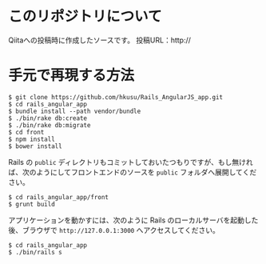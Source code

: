 # このリポジトリについて

Qiitaへの投稿時に作成したソースです。
投稿URL：http://

# 手元で再現する方法

```
$ git clone https://github.com/hkusu/Rails_AngularJS_app.git
$ cd rails_angular_app
$ bundle install --path vendor/bundle
$ ./bin/rake db:create
$ ./bin/rake db:migrate
$ cd front
$ npm install
$ bower install
```

Rails の `public` ディレクトリもコミットしておいたつもりですが、もし無ければ、次のようにしてフロントエンドのソースを `public` フォルダへ展開してください。

```shell:
$ cd rails_angular_app/front
$ grunt build
```

アプリケーションを動かすには、次のように Rails のローカルサーバを起動した後、ブラウザで `http://127.0.0.1:3000` へアクセスしてください。

```shell:
$ cd rails_angular_app
$ ./bin/rails s
```

